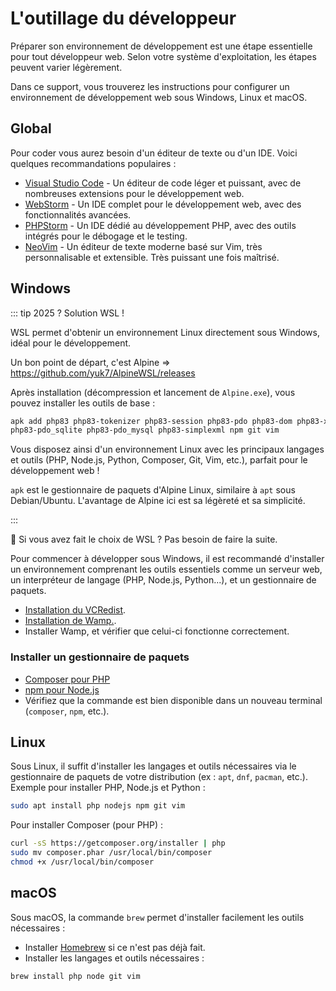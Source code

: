 # L'outillage du développeur

Préparer son environnement de développement est une étape essentielle pour tout développeur web. Selon votre système d'exploitation, les étapes peuvent varier légèrement.

Dans ce support, vous trouverez les instructions pour configurer un environnement de développement web sous Windows, Linux et macOS.

## Global

Pour coder vous aurez besoin d'un éditeur de texte ou d'un IDE. Voici quelques recommandations populaires :

- [Visual Studio Code](https://code.visualstudio.com/) - Un éditeur de code léger et puissant, avec de nombreuses extensions pour le développement web.
- [WebStorm](https://www.jetbrains.com/webstorm/) - Un IDE complet pour le développement web, avec des fonctionnalités avancées.
- [PHPStorm](https://www.jetbrains.com/phpstorm/) - Un IDE dédié au développement PHP, avec des outils intégrés pour le débogage et le testing.
- [NeoVim](https://neovim.io/) - Un éditeur de texte moderne basé sur Vim, très personnalisable et extensible. Très puissant une fois maîtrisé.

## Windows

::: tip 2025 ? Solution WSL !

WSL permet d'obtenir un environnement Linux directement sous Windows, idéal pour le développement.

Un bon point de départ, c'est Alpine => <https://github.com/yuk7/AlpineWSL/releases>

Après installation (décompression et lancement de `Alpine.exe`), vous pouvez installer les outils de base :

```sh
apk add php83 php83-tokenizer php83-session php83-pdo php83-dom php83-xml php83-xmlwriter php83-fileinfo
php83-pdo_sqlite php83-pdo_mysql php83-simplexml npm git vim
```

Vous disposez ainsi d'un environnement Linux avec les principaux langages et outils (PHP, Node.js, Python, Composer, Git, Vim, etc.), parfait pour le développement web !

`apk` est le gestionnaire de paquets d'Alpine Linux, similaire à `apt` sous Debian/Ubuntu. L'avantage de Alpine ici est sa légèreté et sa simplicité.

:::

👋 Si vous avez fait le choix de WSL ? Pas besoin de faire la suite.

Pour commencer à développer sous Windows, il est recommandé d'installer un environnement comprenant les outils essentiels comme un serveur web, un interpréteur de langage (PHP, Node.js, Python...), et un gestionnaire de paquets.

- [Installation du VCRedist](https://github.com/abbodi1406/vcredist/releases).
- [Installation de Wamp.](https://wampserver.aviatechno.net/).
- Installer Wamp, et vérifier que celui-ci fonctionne correctement.

### Installer un gestionnaire de paquets

- [Composer pour PHP](https://getcomposer.org/Composer-Setup.exe)
- [npm pour Node.js](https://nodejs.org/)
- Vérifiez que la commande est bien disponible dans un nouveau terminal (`composer`, `npm`, etc.).

## Linux

Sous Linux, il suffit d'installer les langages et outils nécessaires via le gestionnaire de paquets de votre distribution (ex : `apt`, `dnf`, `pacman`, etc.). Exemple pour installer PHP, Node.js et Python :

```bash
sudo apt install php nodejs npm git vim
```

Pour installer Composer (pour PHP) :

```bash
curl -sS https://getcomposer.org/installer | php
sudo mv composer.phar /usr/local/bin/composer
chmod +x /usr/local/bin/composer
```

## macOS

Sous macOS, la commande `brew` permet d'installer facilement les outils nécessaires :

- Installer [Homebrew](https://brew.sh/) si ce n'est pas déjà fait.
- Installer les langages et outils nécessaires :

```bash
brew install php node git vim
```
